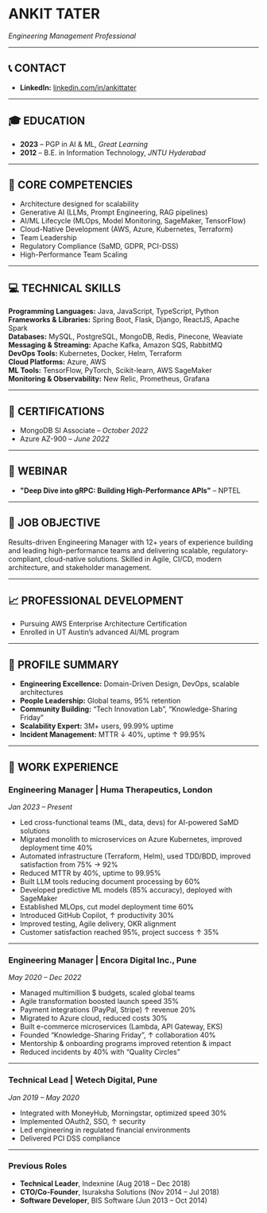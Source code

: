 # ANKIT TATER  
_Engineering Management Professional_  

---

## 📞 CONTACT  
- **LinkedIn:** [linkedin.com/in/ankittater](http://linkedin.com/in/ankittater)  

---

## 🎓 EDUCATION  
- **2023** – PGP in AI & ML, *Great Learning*  
- **2012** – B.E. in Information Technology, *JNTU Hyderabad*  

---

## 🧠 CORE COMPETENCIES  
- Architecture designed for scalability  
- Generative AI (LLMs, Prompt Engineering, RAG pipelines)  
- AI/ML Lifecycle (MLOps, Model Monitoring, SageMaker, TensorFlow)  
- Cloud-Native Development (AWS, Azure, Kubernetes, Terraform)  
- Team Leadership  
- Regulatory Compliance (SaMD, GDPR, PCI-DSS)  
- High-Performance Team Scaling  

---

## 💻 TECHNICAL SKILLS  
**Programming Languages:** Java, JavaScript, TypeScript, Python  
**Frameworks & Libraries:** Spring Boot, Flask, Django, ReactJS, Apache Spark  
**Databases:** MySQL, PostgreSQL, MongoDB, Redis, Pinecone, Weaviate  
**Messaging & Streaming:** Apache Kafka, Amazon SQS, RabbitMQ  
**DevOps Tools:** Kubernetes, Docker, Helm, Terraform  
**Cloud Platforms:** Azure, AWS  
**ML Tools:** TensorFlow, PyTorch, Scikit-learn, AWS SageMaker  
**Monitoring & Observability:** New Relic, Prometheus, Grafana  

---

## 📜 CERTIFICATIONS  
- MongoDB SI Associate – *October 2022*  
- Azure AZ-900 – *June 2022*  

---

## 🎤 WEBINAR  
- **"Deep Dive into gRPC: Building High-Performance APIs"** – NPTEL  

---

## 🎯 JOB OBJECTIVE  
Results-driven Engineering Manager with 12+ years of experience building and leading high-performance teams and delivering scalable, regulatory-compliant, cloud-native solutions. Skilled in Agile, CI/CD, modern architecture, and stakeholder management.

---

## 📈 PROFESSIONAL DEVELOPMENT  
- Pursuing AWS Enterprise Architecture Certification  
- Enrolled in UT Austin’s advanced AI/ML program  

---

## 💼 PROFILE SUMMARY  
- **Engineering Excellence:** Domain-Driven Design, DevOps, scalable architectures  
- **People Leadership:** Global teams, 95% retention  
- **Community Building:** “Tech Innovation Lab”, “Knowledge-Sharing Friday”  
- **Scalability Expert:** 3M+ users, 99.99% uptime  
- **Incident Management:** MTTR ↓ 40%, uptime ↑ 99.95%  

---

## 🧳 WORK EXPERIENCE  

### **Engineering Manager | Huma Therapeutics, London**  
*Jan 2023 – Present*  
- Led cross-functional teams (ML, data, devs) for AI-powered SaMD solutions  
- Migrated monolith to microservices on Azure Kubernetes, improved deployment time 40%  
- Automated infrastructure (Terraform, Helm), used TDD/BDD, improved satisfaction from 75% → 92%  
- Reduced MTTR by 40%, uptime to 99.95%  
- Built LLM tools reducing document processing by 60%  
- Developed predictive ML models (85% accuracy), deployed with SageMaker  
- Established MLOps, cut model deployment time 60%  
- Introduced GitHub Copilot, ↑ productivity 30%  
- Improved testing, Agile delivery, OKR alignment  
- Customer satisfaction reached 95%, project success ↑ 35%  

---

### **Engineering Manager | Encora Digital Inc., Pune**  
*May 2020 – Dec 2022*  
- Managed multimillion $ budgets, scaled global teams  
- Agile transformation boosted launch speed 35%  
- Payment integrations (PayPal, Stripe) ↑ revenue 20%  
- Migrated to Azure cloud, reduced costs 30%  
- Built e-commerce microservices (Lambda, API Gateway, EKS)  
- Founded “Knowledge-Sharing Friday”, ↑ collaboration 40%  
- Mentorship & onboarding programs improved retention & impact  
- Reduced incidents by 40% with “Quality Circles”  

---

### **Technical Lead | Wetech Digital, Pune**  
*Jan 2019 – May 2020*  
- Integrated with MoneyHub, Morningstar, optimized speed 30%  
- Implemented OAuth2, SSO, ↑ security  
- Led engineering in regulated financial environments  
- Delivered PCI DSS compliance  

---

### **Previous Roles**  
- **Technical Leader**, Indexnine (Aug 2018 – Dec 2018)  
- **CTO/Co-Founder**, Isuraksha Solutions (Nov 2014 – Jul 2018)  
- **Software Developer**, BIS Software (Jun 2013 – Oct 2014)  
